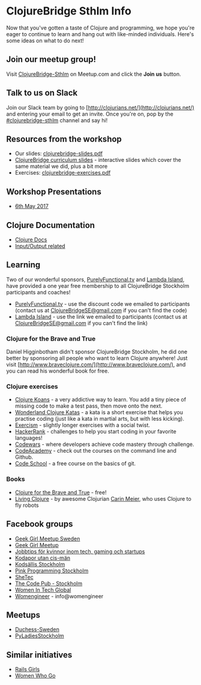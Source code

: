 # ClojureBridge Sthlm Info

Now that you've gotten a taste of Clojure and programming, we hope you're eager to continue to learn and hang out with like-minded individuals. Here's some ideas on what to do next!

## Join our meetup group!

Visit [ClojureBridge-Sthlm](https://www.meetup.com/ClojureBridge-Sthlm/) on Meetup.com and click the **Join us** button.

## Talk to us on Slack

Join our Slack team by going to [http://clojurians.net/](http://clojurians.net/) and entering your email to get an invite. Once you're on, pop by the [#clojurebridge-sthlm](https://clojurians.slack.com/messages/C4PQ3FQEN/) channel and say hi!

## Resources from the workshop
* Our slides: [clojurebridge-slides.pdf](clojurebridge-slides.pdf)
* [ClojureBridge curriculum slides](http://clojurebridge.github.io/curriculum/#/) - interactive slides which cover the same material we did, plus a bit more
* Exercises: [clojurebridge-exercises.pdf](clojurebridge-exercises.pdf)

## Workshop Presentations
* [6th May 2017](20170506.md)

## Clojure Documentation
* [Clojure Docs](https://clojuredocs.org)
* [Input/Output related](http://clojure.java.io/)

## Learning
Two of our wonderful sponsors, [PurelyFunctional.tv](https://purelyfunctional.tv/) and [Lambda Island](https://lambdaisland.com/), have provided a one year free membership to all ClojureBridge Stockholm participants and coaches!

* [PurelyFunctional.tv](https://purelyfunctional.tv/register/) - use the discount code we emailed to participants (contact us at ClojureBridgeSE@gmail.com if you can't find the code)
* [Lambda Island](https://lambdaisland.com/) - use the link we emailed to participants (contact us at ClojureBridgeSE@gmail.com if you can't find the link)

### Clojure for the Brave and True
Daniel Higginbotham didn't sponsor ClojureBridge Stockholm, he did one better by sponsoring all people who want to learn Clojure anywhere! Just visit [http://www.braveclojure.com/](http://www.braveclojure.com/), and you can read his wonderful book for free.

### Clojure exercises
* [Clojure Koans](http://clojurekoans.com/) - a very addictive way to learn. You add a tiny piece of missing code to make a test pass, then move onto the next.
* [Wonderland Clojure Katas](https://github.com/gigasquid/wonderland-clojure-katas) - a kata is a short exercise that helps you practise coding (just like a kata in martial arts, but with less kicking).
* [Exercism](http://exercism.io/languages/clojure/about) - slightly longer exercises with a social twist.
* [HackerRank](https://www.hackerrank.com/challenges/solve-me-first) - challenges to help you start coding in your favorite languages!
* [Codewars](https://www.codewars.com/?language=clojure) -  where developers achieve code mastery through challenge.
* [CodeAcademy](https://www.codecademy.com/learn/all) - check out the courses on the command line and Github.
* [Code School](https://www.codeschool.com/courses/try-git) - a free course on the basics of git.

### Books
* [Clojure for the Brave and True](http://www.braveclojure.com/) - free!
* [Living Clojure](https://www.amazon.co.uk/dp/1491909048) - by awesome Clojurian [Carin Meier](http://gigasquidsoftware.com/#/about/index), who uses Clojure to fly robots

## Facebook groups
* [Geek Girl Meetup Sweden](https://www.facebook.com/groups/ggmsweden/?ref=group_browse_new)
* [Geek Girl Meetup](https://www.facebook.com/geekgirlmeetup/?fref=ts)
* [Jobbtips för kvinnor inom tech, gaming och startups](https://www.facebook.com/groups/288135668010724/)
* [Kodapor utan cis-män](https://www.facebook.com/groups/714182725315629/)
* [Kodsällis Stockholm](https://www.facebook.com/groups/136050086876523/)
* [Pink Programming Stockholm](https://www.facebook.com/groups/908912712549809/)
* [SheTec](https://www.facebook.com/shetec/)
* [The Code Pub - Stockholm](https://www.facebook.com/groups/TheCodePubStockholm/?ref=group_browse_new)
* [Women In Tech Global](https://www.facebook.com/groups/WITGlobal/)
* [Womengineer](https://www.facebook.com/Womengineer/) - info@womengineer

## Meetups
* [Duchess-Sweden](https://www.meetup.com/Duchess-Sweden/)
* [PyLadiesStockholm](https://www.meetup.com/PyLadiesStockholm/)

## Similar initiatives
* [Rails Girls](http://railsgirls.com/)
* [Women Who Go](http://www.womenwhogo.org/)
